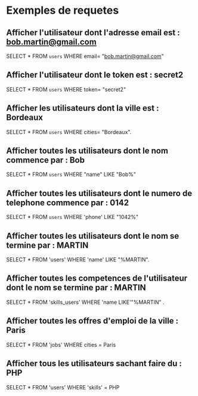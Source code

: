
# Exemples de requetes

## Afficher l'utilisateur dont l'adresse email est : bob.martin@gmail.com

SELECT * FROM `users` WHERE email= "bob.martin@gmail.com"

## Afficher l'utilisateur dont le token est : secret2

SELECT * FROM `users` WHERE token= "secret2"


## Afficher les utilisateurs dont la ville est : Bordeaux

SELECT * FROM `users` WHERE cities= "Bordeaux".

## Afficher toutes les utilisateurs dont le nom commence par : Bob

SELECT * FROM `users` WHERE "name" LIKE "Bob%"

## Afficher toutes les utilisateurs dont le numero de telephone commence par : 0142

SELECT * FROM `users` WHERE 'phone' LIKE "1042%"

## Afficher toutes les utilisateurs dont le nom se termine par : MARTIN

SELECT * FROM 'users' WHERE 'name' LIKE "%MARTIN".

## Afficher toutes les competences de l'utilisateur dont le nom se termine par : MARTIN

SELECT * FROM 'skills_users' WHERE 'name LIKE'"%MARTIN" .

## Afficher toutes les offres d'emploi de la ville : Paris

SELECT * FROM 'jobs' WHERE cities = Paris

## Afficher tous les utilisateurs sachant faire du : PHP

SELECT * FROM 'users' WHERE 'skills' = PHP
